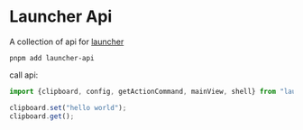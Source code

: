 # Launcher Api

A collection of api for [launcher](https://github.com/fzdwx/launcher)

```shell
pnpm add launcher-api
```

call api:

```ts
import {clipboard, config, getActionCommand, mainView, shell} from "launcher-api";

clipboard.set("hello world");
clipboard.get();
```
